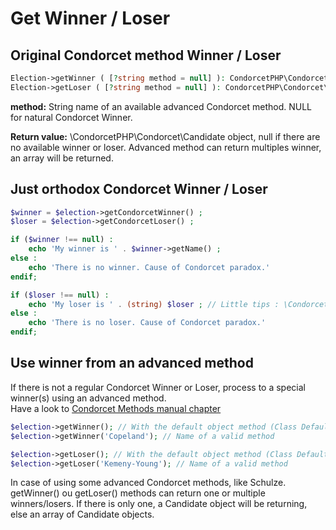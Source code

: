 # Get Winner / Loser

## Original Condorcet method Winner / Loser

```php
Election->getWinner ( [?string method = null] ): CondorcetPHP\Condorcet\Candidate|array|null
Election->getLoser ( [?string method = null] ): CondorcetPHP\Condorcet\Candidate|array|null
```
**method:** String name of an available advanced Condorcet method. NULL for natural Condorcet Winner.

**Return value:** \CondorcetPHP\Condorcet\Candidate object, null if there are no available winner or loser. Advanced method can return multiples winner, an array will be returned.

## Just orthodox Condorcet Winner / Loser
```php
$winner = $election->getCondorcetWinner() ;
$loser = $election->getCondorcetLoser() ;

if ($winner !== null) :
    echo 'My winner is ' . $winner->getName() ;
else :
    echo 'There is no winner. Cause of Condorcet paradox.'
endif;

if ($loser !== null) :
    echo 'My loser is ' . (string) $loser ; // Little tips : \CondorcetPHP\Condorcet\Candidate implement __toString() magic method.
else :
    echo 'There is no loser. Cause of Condorcet paradox.'
endif;
```


## Use winner from an advanced method

If there is not a regular Condorcet Winner or Loser, process to a special winner(s) using an advanced method.  
Have a look to [Condorcet Methods manual chapter](https://github.com/julien-boudry/Condorcet/wiki/I-%23-Installation-%26-Basic-Configuration-%23-2.-Condorcet-Methods)

```php
$election->getWinner(); // With the default object method (Class Default: Schulze Winning)  
$election->getWinner('Copeland'); // Name of a valid method  

$election->getLoser(); // With the default object method (Class Default: Schulze Winning)  
$election->getLoser('Kemeny-Young'); // Name of a valid method  
```

In case of using some advanced Condorcet methods, like Schulze. getWinner() ou getLoser() methods can return one or multiple winners/losers. If there is only one, a Candidate object will be returning, else an array of Candidate objects.
